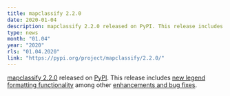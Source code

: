 ```yaml
---
title: mapclassify 2.2.0
date: 2020-01-04
description: mapclassify 2.2.0 released on PyPI. This release includes new legend formatting functionality among other enhancements and bug fixes.
type: news
month: "01.04"
year: "2020"
rls: "01.04.2020"
link: "https://pypi.org/project/mapclassify/2.2.0/"
---
```


<a href="https://pysal.org/mapclassify/">mapclassify 2.2.0</a> released on <a href="https://pypi.org/project/mapclassify/2.2.0/">PyPI</a>. This release includes <a href="https://github.com/sjsrey/geopandas/blob/legendkwds/examples/choro_legends.ipynb">new legend formatting functionality</a> among other <a href="https://github.com/pysal/mapclassify/releases/tag/v2.2.0">enhancements and bug fixes</a>.